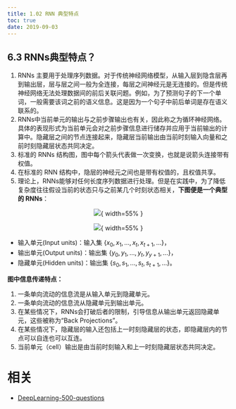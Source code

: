 ```yaml
---
title: 1.02 RNN 典型特点
toc: true
date: 2019-09-03
---
```


## 6.3 RNNs典型特点？

1. RNNs 主要用于处理序列数据。对于传统神经网络模型，从输入层到隐含层再到输出层，层与层之间一般为全连接，每层之间神经元是无连接的。但是传统神经网络无法处理数据间的前后关联问题。例如，为了预测句子的下一个单词，一般需要该词之前的语义信息。这是因为一个句子中前后单词是存在语义联系的。
2. RNNs中当前单元的输出与之前步骤输出也有关，因此称之为循环神经网络。具体的表现形式为当前单元会对之前步骤信息进行储存并应用于当前输出的计算中。隐藏层之间的节点连接起来，隐藏层当前输出由当前时刻输入向量和之前时刻隐藏层状态共同决定。
3. 标准的 RNNs 结构图，图中每个箭头代表做一次变换，也就是说箭头连接带有权值。
4. 在标准的 RNN 结构中，隐层的神经元之间也是带有权值的，且权值共享。
5. 理论上，RNNs能够对任何长度序列数据进行处理。但是在实践中，为了降低复杂度往往假设当前的状态只与之前某几个时刻状态相关，**下图便是一个典型的 RNNs**：

<center>

![](http://images.iterate.site/blog/image/20190722/ytbYCITFL9JO.png?imageslim){ width=55% }

</center>


<center>

![](http://images.iterate.site/blog/image/20190722/GO91nbMVuPpY.jpg?imageslim){ width=55% }

</center>

- 输入单元(Input units)：输入集 $\bigr\{x_0,x_1,...,x_t,x_{t+1},...\bigr\}$，
- 输出单元(Output units)：输出集 $\bigr\{y_0,y_1,...,y_t,y_{y+1},...\bigr\}$，
- 隐藏单元(Hidden units)：输出集 $\bigr\{s_0,s_1,...,s_t,s_{t+1},...\bigr\}$。

**图中信息传递特点：**

1. 一条单向流动的信息流是从输入单元到隐藏单元。
2. 一条单向流动的信息流从隐藏单元到输出单元。
3. 在某些情况下，RNNs会打破后者的限制，引导信息从输出单元返回隐藏单元，这些被称为“Back Projections”。
4. 在某些情况下，隐藏层的输入还包括上一时刻隐藏层的状态，即隐藏层内的节点可以自连也可以互连。
5. 当前单元（cell）输出是由当前时刻输入和上一时刻隐藏层状态共同决定。








# 相关

- [DeepLearning-500-questions](https://github.com/scutan90/DeepLearning-500-questions)
